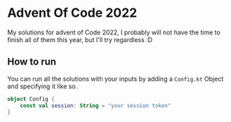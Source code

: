 # Advent Of Code 2022

My solutions for advent of Code 2022,
I probably will not have the time to finish all of them this year,
but I'll try regardless :D

## How to run

You can run all the solutions with your inputs by adding
a `Config.kt` Object and specifying it like so.

```kotlin
object Config {
    const val session: String = "your session token"
}
```
